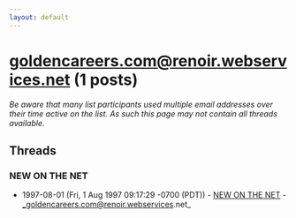```yaml
---
layout: default
---
```


# goldencareers.com@renoir.webservices.net (1 posts)

_Be aware that many list participants used multiple email addresses over their time active on the list. As such this page may not contain all threads available._

## Threads

### NEW ON THE NET
+ 1997-08-01 (Fri, 1 Aug 1997 09:17:29 -0700 (PDT)) - [NEW ON THE NET](/archive/1997/08/71c9087affc905f241f5c69513d90cf4a967105045ea9038f3d14f61c5fcfdca) - _goldencareers.com@renoir.webservices.net_

